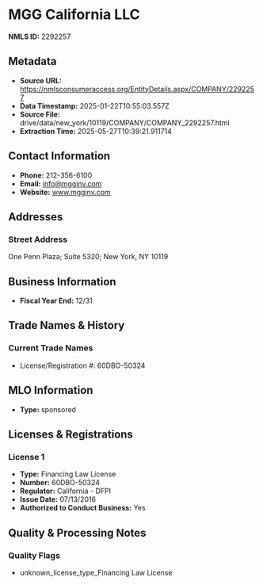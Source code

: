 # MGG California LLC

**NMLS ID:** 2292257

## Metadata
- **Source URL:** https://nmlsconsumeraccess.org/EntityDetails.aspx/COMPANY/2292257
- **Data Timestamp:** 2025-01-22T10:55:03.557Z
- **Source File:** drive/data/new_york/10119/COMPANY/COMPANY_2292257.html
- **Extraction Time:** 2025-05-27T10:39:21.911714

## Contact Information
- **Phone:** 212-356-6100
- **Email:** info@mgginv.com
- **Website:** www.mgginv.com

## Addresses
### Street Address
One Penn Plaza; Suite 5320; New York, NY 10119

## Business Information
- **Fiscal Year End:** 12/31

## Trade Names & History
### Current Trade Names
- License/Registration #: 60DBO-50324

## MLO Information
- **Type:** sponsored

## Licenses & Registrations

### License 1
- **Type:** Financing Law License
- **Number:** 60DBO-50324
- **Regulator:** California - DFPI
- **Issue Date:** 07/13/2016
- **Authorized to Conduct Business:** Yes

## Quality & Processing Notes
### Quality Flags
- unknown_license_type_Financing Law License

